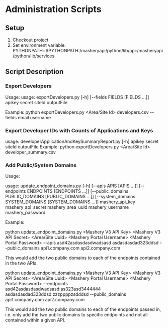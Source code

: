 # Administration Scripts

## Setup

1. Checkout project
2. Set environment variable: PYTHONPATH=$PYTHONPATH:<path to checked out repo>/masheryapi/python/lib/api:<path to checked out repo>/masheryapi/python/lib/services

## Script Description

### Export Developers

Usage:
usage: exportDevelopers.py [-h] [--fields FIELDS [FIELDS ...]]
   apikey secret siteId outputFile
                           
Example:
python exportDevelopers.py <Mashery V2 API Key> <Mashery V2 API Secret> <Area/Site Id> developers.csv --fields email username 

### Export Developer IDs with Counts of Applications and Keys

usage: developerApplicationAndKeySummaryReport.py [-h]
                                                  apikey secret siteId
                                                  outputFile
Example:
python exportDevelopers.py <Mashery V2 API Key> <Mashery V2 API Secret> <Area/Site Id> developer_summary.csv

### Add Public/System Domains

Usage:

usage: update_endpoint_domains.py [-h] [--apis APIS [APIS ...]]
                                  [--endpoints ENDPOINTS [ENDPOINTS ...]]
                                  [--public_domains PUBLIC_DOMAINS [PUBLIC_DOMAINS ...]]
                                  [--system_domains SYSTEM_DOMAINS [SYSTEM_DOMAINS ...]]
                                  mashery_api_key mashery_api_secret
                                  mashery_area_uuid mashery_username
                                  mashery_password

Example:

python update_endpoint_domains.py \<Mashery V3 API Key> \<Mashery V3 API Secret> \<Area/Site Uuid> \<Mashery Portal Username> \<Mashery Portal Password> --apis asd42asdasdasdwadsasd asdasdasdad323ddsd --public_domains api1.company.com api2.company.com

This would add the two public domains to each of the endpoints contained in the two APIs. 

python update_endpoint_domains.py \<Mashery V3 API Key> \<Mashery V3 API Secret> \<Area/Site Uuid> \<Mashery Portal Username> \<Mashery Portal Password> --endpoints asd42asdasdasdwadsasd:as323asd3444444 asdasdasdad323ddsd:zzzppppzsdddsd --public_domains api1.company.com api2.company.com

This would add the two public domains to each of the endpoints passed in, i.e. only add the two public domains to specific endpoints and not all contained within a given API. 